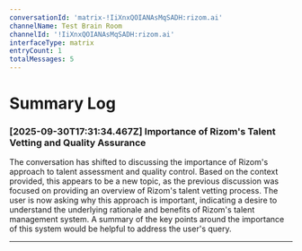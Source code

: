 ```yaml
---
conversationId: 'matrix-!IiXnxQOIANAsMqSADH:rizom.ai'
channelName: Test Brain Room
channelId: '!IiXnxQOIANAsMqSADH:rizom.ai'
interfaceType: matrix
entryCount: 1
totalMessages: 5
---
```

# Summary Log

### [2025-09-30T17:31:34.467Z] Importance of Rizom's Talent Vetting and Quality Assurance

The conversation has shifted to discussing the importance of Rizom's approach to talent assessment and quality control. Based on the context provided, this appears to be a new topic, as the previous discussion was focused on providing an overview of Rizom's talent vetting process. The user is now asking why this approach is important, indicating a desire to understand the underlying rationale and benefits of Rizom's talent management system. A summary of the key points around the importance of this system would be helpful to address the user's query.

---
